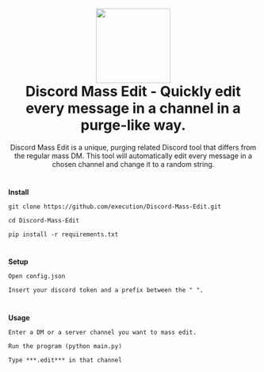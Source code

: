 <h1 align="center">
	<img src="https://i.postimg.cc/fTtpV3d0/7e794341f12ca11c8e268e0d610625ff-removebg-preview.png" width="150px"><br>
    Discord Mass Edit - Quickly edit every message in a channel in a purge-like way.
</h1>
<p align="center">
    Discord Mass Edit is a unique, purging related Discord tool that differs from the regular mass DM. This tool will automatically edit every message in a chosen channel and change it to a random string.
</p>

<h1></h1>

**Install**

```
git clone https://github.com/execution/Discord-Mass-Edit.git
```

```
cd Discord-Mass-Edit
```

```
pip install -r requirements.txt
```

<h1></h1>

**Setup**

```
Open config.json
```

```
Insert your discord token and a prefix between the " ".
```

<h1></h1>

**Usage**

```
Enter a DM or a server channel you want to mass edit.
```

```
Run the program (python main.py)
```

```
Type ***.edit*** in that channel
```
